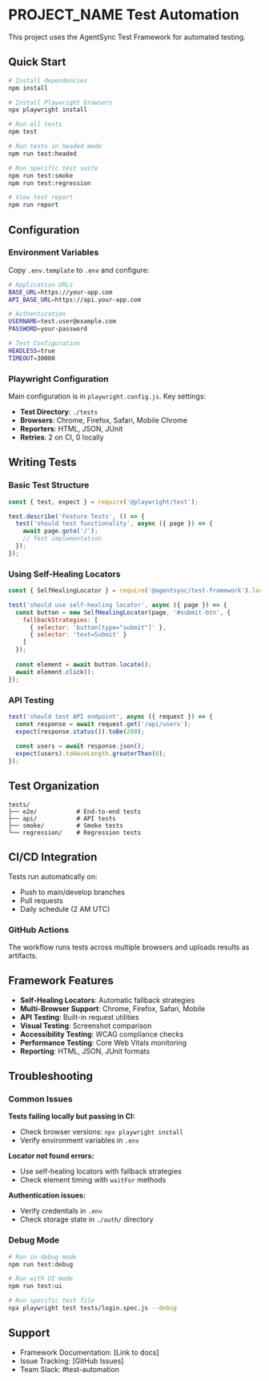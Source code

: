 # PROJECT_NAME Test Automation

This project uses the AgentSync Test Framework for automated testing.

## Quick Start

```bash
# Install dependencies
npm install

# Install Playwright browsers
npx playwright install

# Run all tests
npm test

# Run tests in headed mode
npm run test:headed

# Run specific test suite
npm run test:smoke
npm run test:regression

# View test report
npm run report
```

## Configuration

### Environment Variables
Copy `.env.template` to `.env` and configure:

```bash
# Application URLs
BASE_URL=https://your-app.com
API_BASE_URL=https://api.your-app.com

# Authentication
USERNAME=test.user@example.com
PASSWORD=your-password

# Test Configuration
HEADLESS=true
TIMEOUT=30000
```

### Playwright Configuration
Main configuration is in `playwright.config.js`. Key settings:

- **Test Directory**: `./tests`
- **Browsers**: Chrome, Firefox, Safari, Mobile Chrome
- **Reporters**: HTML, JSON, JUnit
- **Retries**: 2 on CI, 0 locally

## Writing Tests

### Basic Test Structure
```javascript
const { test, expect } = require('@playwright/test');

test.describe('Feature Tests', () => {
  test('should test functionality', async ({ page }) => {
    await page.goto('/');
    // Test implementation
  });
});
```

### Using Self-Healing Locators
```javascript
const { SelfHealingLocator } = require('@agentsync/test-framework').locators;

test('should use self-healing locator', async ({ page }) => {
  const button = new SelfHealingLocator(page, '#submit-btn', {
    fallbackStrategies: [
      { selector: 'button[type="submit"]' },
      { selector: 'text=Submit' }
    ]
  });
  
  const element = await button.locate();
  await element.click();
});
```

### API Testing
```javascript
test('should test API endpoint', async ({ request }) => {
  const response = await request.get('/api/users');
  expect(response.status()).toBe(200);
  
  const users = await response.json();
  expect(users).toHaveLength.greaterThan(0);
});
```

## Test Organization

```
tests/
├── e2e/           # End-to-end tests
├── api/           # API tests
├── smoke/         # Smoke tests
└── regression/    # Regression tests
```

## CI/CD Integration

Tests run automatically on:
- Push to main/develop branches
- Pull requests
- Daily schedule (2 AM UTC)

### GitHub Actions
The workflow runs tests across multiple browsers and uploads results as artifacts.

## Framework Features

- **Self-Healing Locators**: Automatic fallback strategies
- **Multi-Browser Support**: Chrome, Firefox, Safari, Mobile
- **API Testing**: Built-in request utilities
- **Visual Testing**: Screenshot comparison
- **Accessibility Testing**: WCAG compliance checks
- **Performance Testing**: Core Web Vitals monitoring
- **Reporting**: HTML, JSON, JUnit formats

## Troubleshooting

### Common Issues

**Tests failing locally but passing in CI:**
- Check browser versions: `npx playwright install`
- Verify environment variables in `.env`

**Locator not found errors:**
- Use self-healing locators with fallback strategies
- Check element timing with `waitFor` methods

**Authentication issues:**
- Verify credentials in `.env`
- Check storage state in `./auth/` directory

### Debug Mode
```bash
# Run in debug mode
npm run test:debug

# Run with UI mode
npm run test:ui

# Run specific test file
npx playwright test tests/login.spec.js --debug
```

## Support

- Framework Documentation: [Link to docs]
- Issue Tracking: [GitHub Issues]
- Team Slack: #test-automation